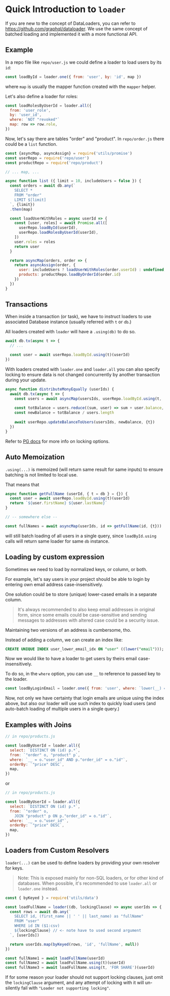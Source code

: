 # Quick Introduction to `loader`

If you are new to the concept of DataLoaders, you can refer to https://github.com/graphql/dataloader.
We use the same concept of batched loading and implemented it with a more functional API.

## Example

In a repo file like `repo/user.js` we could define a loader to load users by its `id`:

```js
const loadById = loader.one({ from: 'user', by: 'id', map })
```

where `map` is usually the mapper function created with the `mapper` helper.

Let's also define a loader for roles:

```js
const loadRolesByUserId = loader.all({
  from: 'user_role',
  by: 'user_id',
  where: `NOT "revoked"`
  map: row => row.role,
})
```

Now, let's say there are tables "order" and "product". In `repo/order.js` there could be a `list` function.

```js
const {asyncMap, asyncAssign} = require('utils/promise')
const userRepo = require('repo/user')
const productRepo = require('repo/product')

// ... map, ...

async function list ({ limit = 10, includeUsers = false }) {
  const orders = await db.any(`
    SELECT *
    FROM "order"
    LIMIT $[limit]
  `, {limit})
  .then(map)

  const loadUserWithRoles = async userId => {
    const [user, roles] = await Promise.all([
      userRepo.loadById(userId),
      userRepo.loadRolesByUserId(userId),
    ])
    user.roles = roles
    return user
  }

  return asyncMap(orders, order => {
    return asyncAssign(order, {
      user: includeUsers ? loadUserWithRoles(order.userId) : undefined,
      products: productRepo.loadByOrderId(order.id)
    })
  })
}
```

## Transactions

When inside a transaction (or task), we have to instruct loaders to use associated Database instance (usually referred with `t` or `db`.)

All loaders created with `loader` will have a `.using(db)` to do so.

```js
await db.tx(async t => {
  // ...

  const user = await userRepo.loadById.using(t)(userId)
})
```

With loaders created with `loader.one` and `loader.all` you can also specify locking to ensure data is not changed concurrently by another transaction during your update.

```js
async function distributeMonyEqually (userIds) {
  await db.tx(async t => {
    const users = await asyncMap(usersIds, userRepo.loadById.using(t, 'FOR UPDATE'))
  
    const totBalance = users.reduce((sum, user) => sum + user.balance, 0)
    const newBalance = totBalance / users.length
  
    await userRepo.updateBalanceToUsers(usersIds, newBalance, {t})
  })
}

```

Refer to [PG docs](https://www.postgresql.org/docs/9.6/sql-select.html#SQL-FOR-UPDATE-SHARE) for more info on locking options.

## Auto Memoization

`.using(...)` is memoized (will return same result for same inputs) to ensure batching is not limited to local use.

That means that

```js
async function getFullName (userId, { t = db } = {}) {
  const user = await userRepo.loadById.using(t)(userId)
  return `${user.firstName} ${user.lastName}`
}

// -- somewhere else --

const fullNames = await asyncMap(userIds, id => getFullName(id, {t}))
```

will still batch loading of all users in a single query, since `loadById.using` calls will return same loader for same `db` instance.

## Loading by custom expression

Sometimes we need to load by normalized keys, or column, or both.

For example, let's say users in your project should be able to login by entering own email address case-insensitively.

One solution could be to store (unique) lower-cased emails in a separate column.

> It's always recommended to also keep email addresses in original form, since some emails could be case-sensitive and sending messages to addresses with altered case could be a security issue.

Maintaining two versions of an address is cumbersome, tho.

Instead of adding a column, we can create an index like:

```SQL
CREATE UNIQUE INDEX user_lower_email_idx ON "user" ((lower("email")));
```

Now we would like to have a loader to get users by theirs email case-insensitively.

To do so, in the `where` option, you can use `__` to reference to passed key to the loader.

```js
const loadByLoginEmail = loader.one({ from: 'user', where: `lower(__) = lower("email")`, map })
```

Now, not only we have certainty that login emails are unique using the index above, but also our loader will use such index to quickly load users (and auto-batch loading of multiple users in a single query.)

## Examples with Joins

```js
// in repo/products.js

const loadByUserId = loader.all({
  select: `DISTINCT ON (id) p.*`,
  from: `"order" o, "product" p`,
  where: `__ = o."user_id" AND p."order_id" = o."id"`,
  orderBy: `"price" DESC`,
  map,
})
```

or

```js
// in repo/products.js

const loadByUserId = loader.all({
  select: `DISTINCT ON (id) p.*`,
  from: `"order" o,
    JOIN "product" p ON p."order_id" = o."id"`,
  where: `__ = o."user_id"`,
  orderBy: `"price" DESC`,
  map,
})
```

## Loaders from Custom Resolvers

`loader(...)` can be used to define loaders by providing your own resolver for keys.

> Note: This is exposed mainly for non-SQL loaders, or for other kind of databases. When possible, it's recommended to use `loader.all` or `loader.one` instead.

```js
const { byKeyed } = require('utils/data')

const loadFullName = loader((db, lockingClause) => async userIds => {
  const rows = await db.any(`
    SELECT id, (first_name || ' ' || last_name) as "fullName"
    FROM "user"
    WHERE id IN ($1:csv)
    ${lockingClause} // <- note have to used second argument
  `, [userIds])

  return userIds.map(byKeyed(rows, 'id', 'fullName', null))
})

const fullName1 = await loadFullName(userId)
const fullName2 = await loadFullName.using(t)(userId)
const fullName3 = await loadFullName.using(t, 'FOR SHARE')(userId)
```

If for some reason your loader should not support locking clauses, just omit the `lockingClause` argument, and any attempt of locking with it will un-silently fail with `"Loader not supporting locking"`.
